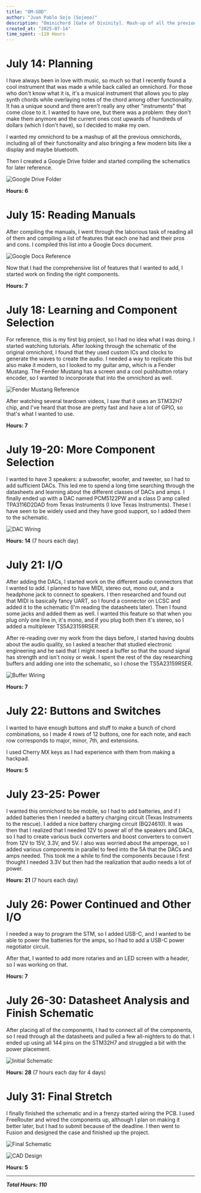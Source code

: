 ```yaml
---
title: "OM-GOD"
author: "Juan Pablo Sojo (Sojooo)"
description: "Ominichord [Gate of Divinity]. Mash-up of all the previous omnichords and more."
created_at: "2025-07-14"
time_spent: ~110 Hours
---
```


# July 14: Planning

I have always been in love with music, so much so that I recently found a cool instrument that was made a while back called an omnichord. For those who don't know what it is, it's a musical instrument that allows you to play synth chords while overlaying notes of the chord among other functionality. It has a unique sound and there aren't really any other "instruments" that come close to it. I wanted to have one, but there was a problem: they don't make them anymore and the current ones cost upwards of hundreds of dollars (which I don't have), so I decided to make my own.

I wanted my omnichord to be a mashup of all the previous omnichords, including all of their functionality and also bringing a few modern bits like a display and maybe bluetooth.

Then I created a Google Drive folder and started compiling the schematics for later reference.

![Google Drive Folder](assets/gdrive.png)

**Hours: 6**

# July 15: Reading Manuals

After compiling the manuals, I went through the laborious task of reading all of them and compiling a list of features that each one had and their pros and cons. I compiled this list into a Google Docs document.

![Google Docs Reference](assets/gdocs.png)

Now that I had the comprehensive list of features that I wanted to add, I started work on finding the right components.

**Hours: 7**

# July 18: Learning and Component Selection

For reference, this is my first big project, so I had no idea what I was doing. I started watching tutorials. After looking through the schematic of the original omnichord, I found that they used custom ICs and clocks to generate the waves to create the audio. I needed a way to replicate this but also make it modern, so I looked to my guitar amp, which is a Fender Mustang. The Fender Mustang has a screen and a cool pushbutton rotary encoder, so I wanted to incorporate that into the omnichord as well.

![Fender Mustang Reference](assets/fender_mustang.png)

After watching several teardown videos, I saw that it uses an STM32H7 chip, and I've heard that those are pretty fast and have a lot of GPIO, so that's what I wanted to use.

**Hours: 7**

# July 19-20: More Component Selection

I wanted to have 3 speakers: a subwoofer, woofer, and tweeter, so I had to add sufficient DACs. This led me to spend a long time searching through the datasheets and learning about the different classes of DACs and amps. I finally ended up with a DAC named PCM5122PW and a class D amp called TPA3116D2DAD from Texas Instruments (I love Texas Instruments). These I have seen to be widely used and they have good support, so I added them to the schematic.

![DAC Wiring](assets/wiring_dac.jpg)

**Hours: 14** (7 hours each day)

# July 21: I/O

After adding the DACs, I started work on the different audio connectors that I wanted to add. I planned to have MIDI, stereo out, mono out, and a headphone jack to connect to speakers. I then researched and found out that MIDI is basically fancy UART, so I found a connector on LCSC and added it to the schematic (I'm reading the datasheets later). Then I found some jacks and added them as well. I wanted this feature so that when you plug only one line in, it's mono, and if you plug both then it's stereo, so I added a multiplexer TS5A23159RSER.

After re-reading over my work from the days before, I started having doubts about the audio quality, so I asked a teacher that studied electronic engineering and he said that I might need a buffer so that the sound signal has strength and isn't noisy or weak. I spent the rest of the day researching buffers and adding one into the schematic, so I chose the TS5A23159RSER.

![Buffer Wiring](assets/wiring_buf.jpg)

**Hours: 7**

# July 22: Buttons and Switches

I wanted to have enough buttons and stuff to make a bunch of chord combinations, so I made 4 rows of 12 buttons, one for each note, and each row corresponds to major, minor, 7th, and extensions.

I used Cherry MX keys as I had experience with them from making a hackpad.

**Hours: 5**

# July 23-25: Power

I wanted this omnichord to be mobile, so I had to add batteries, and if I added batteries then I needed a battery charging circuit (Texas Instruments to the rescue). I added a nice battery charging circuit (BQ24610). It was then that I realized that I needed 12V to power all of the speakers and DACs, so I had to create various buck converters and boost converters to convert from 12V to 15V, 3.3V, and 5V. I also was worried about the amperage, so I added various components in parallel to feed into the 5A that the DACs and amps needed. This took me a while to find the components because I first thought I needed 3.3V but then had the realization that audio needs a lot of power.

**Hours: 21** (7 hours each day)

# July 26: Power Continued and Other I/O

I needed a way to program the STM, so I added USB-C, and I wanted to be able to power the batteries for the amps, so I had to add a USB-C power negotiator circuit.

After that, I wanted to add more rotaries and an LED screen with a header, so I was working on that.

**Hours: 7**

# July 26-30: Datasheet Analysis and Finish Schematic

After placing all of the components, I had to connect all of the components, so I read through all the datasheets and pulled a few all-nighters to do that. I ended up using all 144 pins on the STM32H7 and struggled a bit with the power placement.

![Initial Schematic](assets/schematic_initial.jpg)

**Hours: 28** (7 hours each day for 4 days)

# July 31: Final Stretch

I finally finished the schematic and in a frenzy started wiring the PCB. I used FreeRouter and wired the components up, although I plan on making it better later, but I had to submit because of the deadline. I then went to Fusion and designed the case and finished up the project.

![Final Schematic](assets/schematic_final.png)

![CAD Design](assets/cad_omnichord.jpg)

**Hours: 5**

---

**_Total Hours: 110_**
